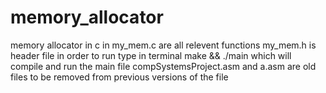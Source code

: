 # memory_allocator
memory allocator in c
in my_mem.c are all relevent functions
my_mem.h is header file
in order to run type in terminal make && ./main which will compile and run the main file
compSystemsProject.asm and a.asm are old files to be removed from previous versions of the file

